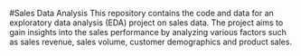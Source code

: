 #Sales Data Analysis
This repository contains the code and data for an exploratory data analysis (EDA) project on sales data. The project aims to gain insights into the sales performance by analyzing various factors such as sales revenue, sales volume, customer demographics and product sales.
